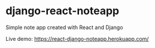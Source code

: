 # django-react-noteapp
Simple note app created with React and Django

Live demo: https://react-django-noteapp.herokuapp.com/
